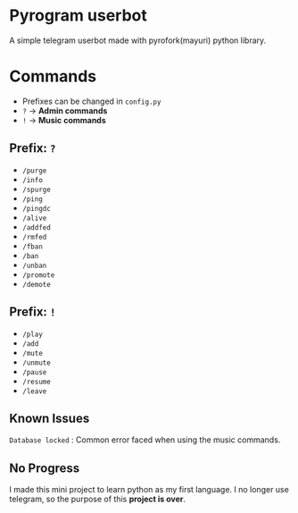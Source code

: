# Pyrogram userbot

A simple telegram userbot made with pyrofork(mayuri) python library.


# Commands
- Prefixes can be changed in `config.py`
- `?` -> __Admin commands__
- `!` -> __Music commands__
## Prefix: `?`
- `/purge`
- `/info`
- `/spurge`
- `/ping`
- `/pingdc`
- `/alive`
- `/addfed`
- `/rmfed`
- `/fban`
- `/ban`
- `/unban`
- `/promote`
- `/demote`
## Prefix: `!`
- `/play`
- `/add`
- `/mute`
- `/unmute`
- `/pause`
- `/resume`
- `/leave`

## Known Issues
`Database locked` : Common error faced when using the music commands.

## __No Progress__
I made this mini project to learn python as my first language. I no longer use telegram, so the purpose of this __project is over__.